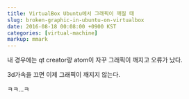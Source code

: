 ```yaml
---
title: VirtualBox Ubuntu에서 그래픽이 깨질 때
slug: broken-graphic-in-ubuntu-on-virtualbox
date: 2016-08-18 00:08:00 +0900 KST
categories: [virtual-machine]
markup: mmark
---
```


내 경우에는 qt creator랑 atom이 자꾸 그래픽이 깨지고 오류가 났다.

3d가속을 끄면 이제 그래픽이 깨지지 않는다.

ㅋㅋ...ㅋ

